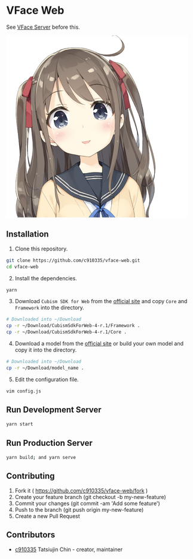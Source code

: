# VFace Web

See [VFace Server](https://github.com/c910335/vface-server) before this.

![screenshot](screenshot.png)

## Installation

1. Clone this repository.

```sh
git clone https://github.com/c910335/vface-web.git
cd vface-web
```

2. Install the dependencies.

```sh
yarn
```

3. Download `Cubism SDK for Web` from the [official site](https://www.live2d.com/download/cubism-sdk/download-web/) and copy `Core` and `Framework` into the directory.

```sh
# Downloaded into ~/Download
cp -r ~/Download/CubismSdkForWeb-4-r.1/Framework .
cp -r ~/Download/CubismSdkForWeb-4-r.1/Core .
```

4. Download a model from the [official site](https://www.live2d.com/download/sample-data/) or build your own model and copy it into the directory.

```sh
# Downloaded into ~/Download
cp -r ~/Download/model_name .
```

5. Edit the configuration file.

```sh
vim config.js
```

## Run Development Server

```sh
yarn start
```

## Run Production Server

```sh
yarn build; and yarn serve
```

## Contributing

1. Fork it ( https://github.com/c910335/vface-web/fork )
2. Create your feature branch (git checkout -b my-new-feature)
3. Commit your changes (git commit -am 'Add some feature')
4. Push to the branch (git push origin my-new-feature)
5. Create a new Pull Request

## Contributors

- [c910335](https://github.com/c910335) Tatsiujin Chin - creator, maintainer
